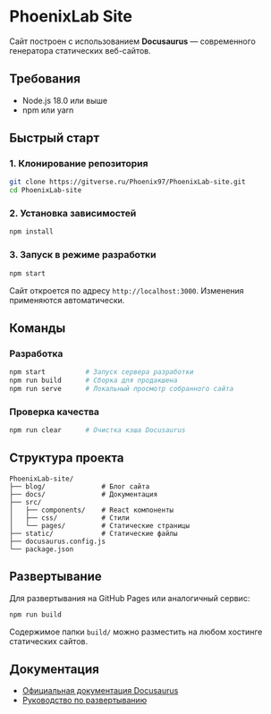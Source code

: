 # PhoenixLab Site

Сайт построен с использованием **Docusaurus** — современного генератора статических веб-сайтов.

## Требования

- Node.js 18.0 или выше
- npm или yarn

## Быстрый старт

### 1. Клонирование репозитория
```bash
git clone https://gitverse.ru/Phoenix97/PhoenixLab-site.git
cd PhoenixLab-site
```

### 2. Установка зависимостей
```bash
npm install
```

### 3. Запуск в режиме разработки
```bash
npm start
```

Сайт откроется по адресу `http://localhost:3000`. Изменения применяются автоматически.

## Команды

### Разработка
```bash
npm start          # Запуск сервера разработки
npm run build      # Сборка для продакшена
npm run serve      # Локальный просмотр собранного сайта
```

### Проверка качества
```bash
npm run clear      # Очистка кэша Docusaurus
```

## Структура проекта

```
PhoenixLab-site/
├── blog/              # Блог сайта
├── docs/              # Документация
├── src/
│   ├── components/    # React компоненты
│   ├── css/           # Стили
│   └── pages/         # Статические страницы
├── static/            # Статические файлы
├── docusaurus.config.js
└── package.json
```

## Развертывание

Для развертывания на GitHub Pages или аналогичный сервис:

```bash
npm run build
```

Содержимое папки `build/` можно разместить на любом хостинге статических сайтов.

## Документация

- [Официальная документация Docusaurus](https://docusaurus.io/)
- [Руководство по развертыванию](https://docusaurus.io/docs/deployment)
